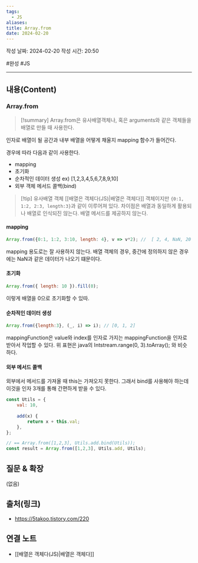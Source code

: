 ```yaml
---
tags:
  - JS
aliases: 
title: Array.from
date: 2024-02-20
---
```



작성 날짜: 2024-02-20
작성 시간: 20:50

#완성 #JS 

----
## 내용(Content)
### Array.from
>[!summary]
>Array.from은 유사배열객체나, 혹은 arguments와 같은 객체들을 배열로 만들 때 사용한다.
>

인자로 배열이 될 공간과 내부 배열을 어떻게 채울지 mapping 함수가 들어간다.

경우에 따라 다음과 같이 사용한다.

- mapping
- 초기화
- 순차적인 데이터 생성 ex) \[1,2,3,4,5,6,7,8,9,10]
- 외부 객체 메서드 콜백(bind)


>[!tip] 유사배열 객체
>[[배열은 객체다(JS)|배열은 객체다]]
>객체이지만 `{0:1, 1:2, 2:3, length:3}`과 같이 이루어져 있다. 차이점은 배열과 동일하게 활용되나 배열로 인식되진 않는다. 배열 메서드를 제공하지 않는다.


#### mapping

```js
Array.from({0:1, 1:2, 3:10, length: 4}, v => v*2); //  [ 2, 4, NaN, 20 ]
```


mapping 용도로는 잘 사용하지 않는다. 배열 객체의 경우, 중간에 정의하지 않은 경우에는 NaN과 같은 데이터가 나오기 떄문이다. 

#### 초기화

```js
Array.from({ length: 10 }).fill(0);
```

이렇게 배열을 0으로 초기화할 수 있따.

#### 순차적인 데이터 생성
```js
Array.from({length:3}, (_, i) => i); // [0, 1, 2]
```

mappingFunction은 value와 index를 인자로 가지는 mappingFunction을 인자로 받아서 작업할 수 있다. 위 표현은 java의 Intstream.range(0, 3).toArray(); 와 비슷하다.

#### 외부 메서드 콜백

외부에서 메서드를 가져올 때 this는 가져오지 못한다. 그래서 bind를 사용해야 하는데 이것을 인자 3개를 통해 간편하게 받을 수 있다.

```js
const Utils = {
    val: 10,
  
    add(x) {
        return x + this.val;
    },
};

// == Array.from([1,2,3], Utils.add.bind(Utils));
const result = Array.from([1,2,3], Utils.add, Utils); 

```
## 질문 & 확장

(없음)

## 출처(링크)
- https://5takoo.tistory.com/220

## 연결 노트
- [[배열은 객체다(JS)|배열은 객체다]]








